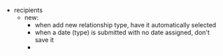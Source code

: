 * recipients
  - new:
    - when add new relationship type, have it automatically selected
    - when a date (type) is submitted with no date assigned, don't save it
    - 